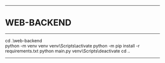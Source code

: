 -----

# WEB-BACKEND

-----

cd .\web-backend\
python -m venv venv
venv\Scripts\activate
python -m pip install -r requirements.txt
python main.py
venv\Scripts\deactivate
cd ..

-----
